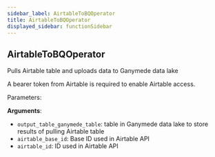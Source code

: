 ```yaml
---
sidebar_label: AirtableToBQOperator
title: AirtableToBQOperator
displayed_sidebar: functionSidebar
---
```


## AirtableToBQOperator

Pulls Airtable table and uploads data to Ganymede data lake

A bearer token from Airtable is required to enable Airtable access.

Parameters:

**Arguments**:

- `output_table_ganymede_table`: table in Ganymede data lake to store results of pulling Airtable table
- `airtable_base_id`: Base ID used in Airtable API
- `airtable_id`: ID used in Airtable API

